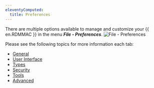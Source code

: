 ```yaml
---
eleventyComputed:
  title: Preferences
---
```

There are multiple options available to manage and customize your {{ en.RDMMAC }} in the menu ***File - Preferences***.
![File - Preferences](https://cdnweb.devolutions.net/docs/en/rdm/mac/RDMMac2113.png)

Please see the following topics for more information each tab:

* [General](/rdm/mac/commands/file/preferences/general/)
* [User Interface](/rdm/mac/commands/file/preferences/user-interface/)
* [Types](/rdm/mac/commands/file/preferences/types/)
* [Security](/rdm/mac/commands/file/preferences/security/)
* [Tools](/rdm/mac/commands/file/preferences/tools/)
* [Advanced](/rdm/mac/commands/file/preferences/advanced-options/)
